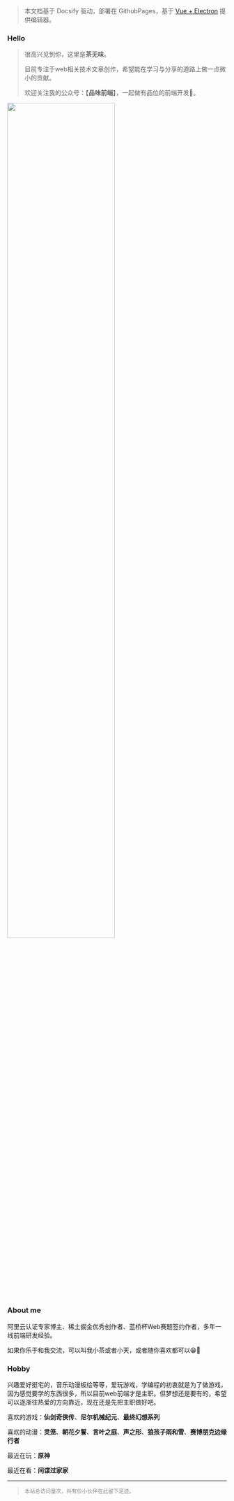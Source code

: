 
> 本文档基于 Docsify 驱动，部署在 GithubPages，基于 [Vue + Electron](https://juejin.cn/post/7127593631606636581) 提供编辑器。

### Hello

> 很高兴见到你，这里是**茶无味**。
>
> 目前专注于web相关技术文章创作，希望能在学习与分享的道路上做一点微小的贡献。
> 
> 欢迎关注我的公众号：【**品味前端**】，一起做有品位的前端开发🍻。
>

<img src="/wechat.png" width = "70%" />

### About me

阿里云认证专家博主、稀土掘金优秀创作者、蓝桥杯Web赛题签约作者，多年一线前端研发经验。

如果你乐于和我交流，可以叫我小茶或者小天，或者随你喜欢都可以😁🍻

### Hobby

兴趣爱好挺宅的，音乐动漫板绘等等，爱玩游戏，学编程的初衷就是为了做游戏，因为感觉要学的东西很多，所以目前web前端才是主职。但梦想还是要有的，希望可以逐渐往热爱的方向靠近，现在还是先把主职做好吧。

喜欢的游戏：**仙剑奇侠传**、**尼尔机械纪元**、**最终幻想系列**

喜欢的动漫：**灵笼**、**朝花夕誓**、**言叶之庭**、**声之形**、**狼孩子雨和雪**、**赛博朋克边缘行者**

最近在玩：**原神**

最近在看：**间谍过家家**

-----

> <div style="font-size:12px;color:#888888"><span id="busuanzi_container_site_pv">本站总访问量<span id="busuanzi_value_site_pv"></span>次</span>，<span id="busuanzi_container_site_pv">共有<span id="busuanzi_value_site_uv"></span>位小伙伴在此留下足迹。</span></div>

